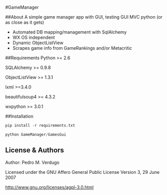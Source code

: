 #GameManager

##About
A simple game manager app with GUI, testing GUI MVC python (or as close as it gets) 
- Automated DB mapping/management with SqlAlchemy
- WX OS independent
- Dynamic ObjectListView
- Scrapes game info from GameRankings and/or Metacritic

##Requirements
Python >= 2.6

SQLAlchemy >= 0.9.8

ObjectListView >= 1.3.1

lxml >=3.4.0

beautifulsoup4 >= 4.3.2

wxpython >= 3.0.1

##Installation
```python
pip install -r requirements.txt
```
```python
python GameManager/GamesGui
```

License & Authors
-----------------
Author: Pedro M. Verdugo

Licensed under the GNU Affero General Public License Version 3, 29 June 2007

<http://www.gnu.org/licenses/agpl-3.0.html>
